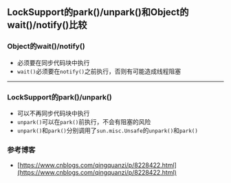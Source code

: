 ## LockSupport的park()/unpark()和Object的wait()/notify()比较

### Object的wait()/notify()

   + 必须要在同步代码块中执行
   + `wait()`必须要在`notify()`之前执行，否则有可能造成线程阻塞
---

### LockSupport的park()/unpark()

   + 可以不再同步代码块中执行
   + `unpark()`可以在`park()`前执行，不会有阻塞的风险
   + `unpark()`和`park()`分别调用了`sun.misc.Unsafe`的`unpark()`和`park()`
   
### 参考博客

   + [https://www.cnblogs.com/qingquanzi/p/8228422.html](https://www.cnblogs.com/qingquanzi/p/8228422.html)
